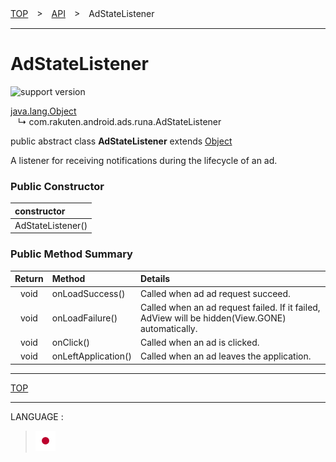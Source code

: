 [TOP](/README.md#top)　>　[API](./README.md)　>　AdStateListener

---

# AdStateListener

![support version](http://img.shields.io/badge/runa-1.0.0+-blueviolet.svg?style=flat)

[java.lang.Object](https://developer.android.com/reference/java/lang/Object.html)<br>
&nbsp;&nbsp;&nbsp;↳&nbsp;com.rakuten.android.ads.runa.AdStateListener

public abstract class **AdStateListener** extends [Object](https://developer.android.com/reference/java/lang/Object.html)<br>

A listener for receiving notifications during the lifecycle of an ad.

### Public Constructor

|constructor|
|:---|
|AdStateListener()|

### Public Method Summary

|Return|Method|Details|
|:---:|:---|:---|
|void|onLoadSuccess()|Called when ad ad request succeed.|
|void|onLoadFailure()|Called when an ad request failed. If it failed, AdView will be hidden(View.GONE) automatically.|
|void|onClick()|Called when an ad is clicked.|
|void|onLeftApplication()|Called when an ad leaves the application.|

---
[TOP](/README.md#top)

---
LANGUAGE :
> [![ja](/doc/img/lang/ja.png)](/doc/ja/api/AdStateListener.md)
